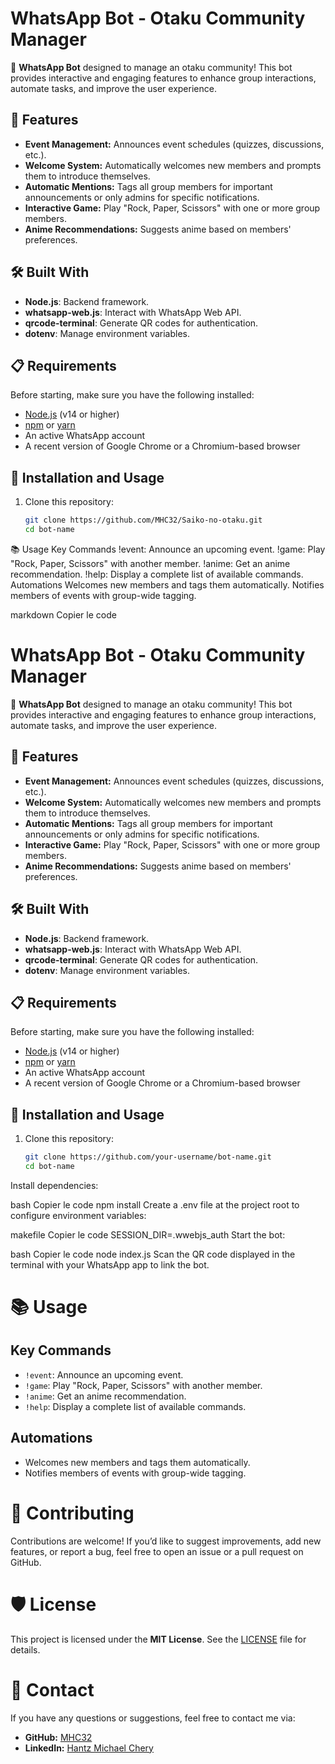 # WhatsApp Bot - Otaku Community Manager

🎉 **WhatsApp Bot** designed to manage an otaku community! This bot provides interactive and engaging features to enhance group interactions, automate tasks, and improve the user experience.

## 🚀 Features

- **Event Management:** Announces event schedules (quizzes, discussions, etc.).
- **Welcome System:** Automatically welcomes new members and prompts them to introduce themselves.
- **Automatic Mentions:** Tags all group members for important announcements or only admins for specific notifications.
- **Interactive Game:** Play "Rock, Paper, Scissors" with one or more group members.
- **Anime Recommendations:** Suggests anime based on members' preferences.

## 🛠️ Built With

- **Node.js**: Backend framework.
- **whatsapp-web.js**: Interact with WhatsApp Web API.
- **qrcode-terminal**: Generate QR codes for authentication.
- **dotenv**: Manage environment variables.

## 📋 Requirements

Before starting, make sure you have the following installed:

- [Node.js](https://nodejs.org/) (v14 or higher)
- [npm](https://www.npmjs.com/) or [yarn](https://yarnpkg.com/)
- An active WhatsApp account
- A recent version of Google Chrome or a Chromium-based browser

## 🚀 Installation and Usage

1. Clone this repository:
   ```bash
   git clone https://github.com/MHC32/Saiko-no-otaku.git
   cd bot-name


📚 Usage
 Key Commands
!event: Announce an upcoming event.
!game: Play "Rock, Paper, Scissors" with another member.
!anime: Get an anime recommendation.
!help: Display a complete list of available commands.
Automations
Welcomes new members and tags them automatically.
Notifies members of events with group-wide tagging.


markdown
Copier le code
# WhatsApp Bot - Otaku Community Manager

🎉 **WhatsApp Bot** designed to manage an otaku community! This bot provides interactive and engaging features to enhance group interactions, automate tasks, and improve the user experience.

## 🚀 Features

- **Event Management:** Announces event schedules (quizzes, discussions, etc.).
- **Welcome System:** Automatically welcomes new members and prompts them to introduce themselves.
- **Automatic Mentions:** Tags all group members for important announcements or only admins for specific notifications.
- **Interactive Game:** Play "Rock, Paper, Scissors" with one or more group members.
- **Anime Recommendations:** Suggests anime based on members' preferences.

## 🛠️ Built With

- **Node.js**: Backend framework.
- **whatsapp-web.js**: Interact with WhatsApp Web API.
- **qrcode-terminal**: Generate QR codes for authentication.
- **dotenv**: Manage environment variables.

## 📋 Requirements

Before starting, make sure you have the following installed:

- [Node.js](https://nodejs.org/) (v14 or higher)
- [npm](https://www.npmjs.com/) or [yarn](https://yarnpkg.com/)
- An active WhatsApp account
- A recent version of Google Chrome or a Chromium-based browser

## 🚀 Installation and Usage

1. Clone this repository:
   ```bash
   git clone https://github.com/your-username/bot-name.git
   cd bot-name
Install dependencies:

bash
Copier le code
npm install
Create a .env file at the project root to configure environment variables:

makefile
Copier le code
SESSION_DIR=.wwebjs_auth
Start the bot:

bash
Copier le code
node index.js
Scan the QR code displayed in the terminal with your WhatsApp app to link the bot.

# 📚 Usage

## Key Commands
- `!event`: Announce an upcoming event.
- `!game`: Play "Rock, Paper, Scissors" with another member.
- `!anime`: Get an anime recommendation.
- `!help`: Display a complete list of available commands.

## Automations
- Welcomes new members and tags them automatically.
- Notifies members of events with group-wide tagging.

# 🙌 Contributing

Contributions are welcome! If you’d like to suggest improvements, add new features, or report a bug, feel free to open an issue or a pull request on GitHub.

# 🛡️ License

This project is licensed under the **MIT License**. See the [LICENSE](LICENSE) file for details.

# 💬 Contact

If you have any questions or suggestions, feel free to contact me via:

- **GitHub:** [MHC32](https://github.com/MHC32)
- **LinkedIn:** [Hantz Michael Chery](https://www.linkedin.com/in/hantz-michael-chery-157762164)
